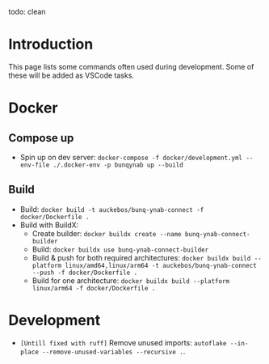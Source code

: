 todo: clean
# Introduction
This page lists some commands often used during development. Some of these will be added as VSCode tasks.

# Docker
## Compose up
- Spin up on dev server: `docker-compose -f docker/development.yml --env-file ./.docker-env -p bunqynab up --build`

## Build
- Build: `docker build -t auckebos/bunq-ynab-connect -f docker/Dockerfile .`
- Build with BuildX: 
    - Create builder: `docker buildx create --name bunq-ynab-connect-builder`
    - Build: `docker buildx use bunq-ynab-connect-builder`
    - Build & push for both required architectures: `docker buildx build --platform linux/amd64,linux/arm64 -t auckebos/bunq-ynab-connect --push -f docker/Dockerfile .`
    - Build for one architecture: `docker buildx build --platform linux/arm64 -f docker/Dockerfile .`

# Development
- `[Untill fixed with ruff]` Remove unused imports: `autoflake --in-place --remove-unused-variables --recursive .`.


